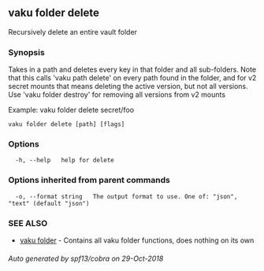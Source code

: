 ## vaku folder delete

Recursively delete an entire vault folder

### Synopsis

Takes in a path and deletes every key in that folder and all sub-folders. Note that this calls 'vaku path delete'
on every path found in the folder, and for v2 secret mounts that means deleting the active version, but not all versions.
Use 'vaku folder destroy' for removing all versions from v2 mounts

Example:
  vaku folder delete secret/foo

```
vaku folder delete [path] [flags]
```

### Options

```
  -h, --help   help for delete
```

### Options inherited from parent commands

```
  -o, --format string   The output format to use. One of: "json", "text" (default "json")
```

### SEE ALSO

* [vaku folder](vaku_folder.md)	 - Contains all vaku folder functions, does nothing on its own

###### Auto generated by spf13/cobra on 29-Oct-2018
